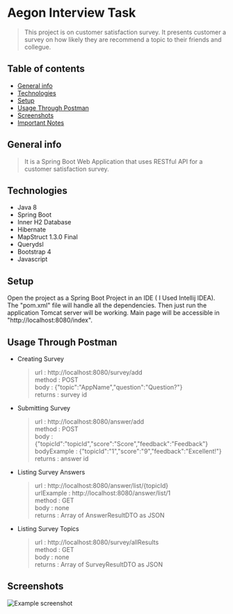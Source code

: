 # Aegon Interview Task
> This project is on customer satisfaction survey. It presents customer a survey on how likely they are recommend a topic to their friends and collegue.

## Table of contents
* [General info](#general-info)
* [Technologies](#technologies)
* [Setup](#setup)
* [Usage Through Postman](#usage-through-postman)
* [Screenshots](#screenshots)
* [Important Notes](#important-notes)

## General info
> It is a Spring Boot Web Application that uses RESTful API for a customer satisfaction survey.

## Technologies
* Java 8
* Spring Boot
* Inner H2 Database
* Hibernate
* MapStruct 1.3.0 Final
* Querydsl
* Bootstrap 4
* Javascript


## Setup
Open the project as a Spring Boot Project in an IDE ( I Used Intellij IDEA). The "pom.xml" file will handle all the dependencies. Then just run the application Tomcat server will be working. 
Main page will be accessible in "http://localhost:8080/index".

## Usage Through Postman
* Creating Survey  
   >url : http://localhost:8080/survey/add  
   >method : POST  
   >body : {"topic":"AppName","question":"Question?"}  
   >returns : survey id
* Submitting Survey
    >url : http://localhost:8080/answer/add  
    method : POST  
    body : {"topicId":"topicId","score":"Score","feedback":"Feedback"}  
    bodyExample : {"topicId":"1","score":"9","feedback":"Excellent!"}  
    returns : answer id
* Listing Survey Answers
    >url : http://localhost:8080/answer/list/{topicId}  
    urlExample : http://localhost:8080/answer/list/1  
    method : GET  
    body : none  
    returns : Array of AnswerResultDTO as JSON
* Listing Survey Topics
    >url : http://localhost:8080/survey/allResults  
    method : GET  
    body : none  
    returns : Array of SurveyResultDTO as JSON


## Screenshots
![Example screenshot](./img/screenshot.png)